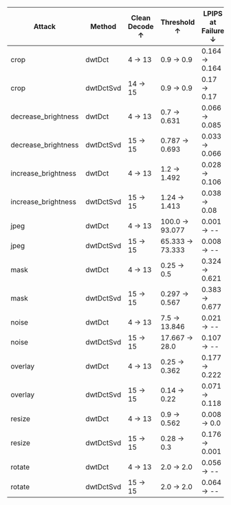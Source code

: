 | Attack | Method | Clean Decode ↑ | Threshold ↑ | LPIPS at Failure ↓ |
|--------|--------|----------------|--------------|---------------------|
| crop | dwtDct | 4 → 13 | 0.9 → 0.9 | 0.164 → 0.164 |
| crop | dwtDctSvd | 14 → 15 | 0.9 → 0.9 | 0.17 → 0.17 |
| decrease_brightness | dwtDct | 4 → 13 | 0.7 → 0.631 | 0.066 → 0.085 |
| decrease_brightness | dwtDctSvd | 15 → 15 | 0.787 → 0.693 | 0.033 → 0.066 |
| increase_brightness | dwtDct | 4 → 13 | 1.2 → 1.492 | 0.028 → 0.106 |
| increase_brightness | dwtDctSvd | 15 → 15 | 1.24 → 1.413 | 0.038 → 0.08 |
| jpeg | dwtDct | 4 → 13 | 100.0 → 93.077 | 0.001 → -- |
| jpeg | dwtDctSvd | 15 → 15 | 65.333 → 73.333 | 0.008 → -- |
| mask | dwtDct | 4 → 13 | 0.25 → 0.5 | 0.324 → 0.621 |
| mask | dwtDctSvd | 15 → 15 | 0.297 → 0.567 | 0.383 → 0.677 |
| noise | dwtDct | 4 → 13 | 7.5 → 13.846 | 0.021 → -- |
| noise | dwtDctSvd | 15 → 15 | 17.667 → 28.0 | 0.107 → -- |
| overlay | dwtDct | 4 → 13 | 0.25 → 0.362 | 0.177 → 0.222 |
| overlay | dwtDctSvd | 15 → 15 | 0.14 → 0.22 | 0.071 → 0.118 |
| resize | dwtDct | 4 → 13 | 0.9 → 0.562 | 0.008 → 0.0 |
| resize | dwtDctSvd | 15 → 15 | 0.28 → 0.3 | 0.176 → 0.001 |
| rotate | dwtDct | 4 → 13 | 2.0 → 2.0 | 0.056 → -- |
| rotate | dwtDctSvd | 15 → 15 | 2.0 → 2.0 | 0.064 → -- |
